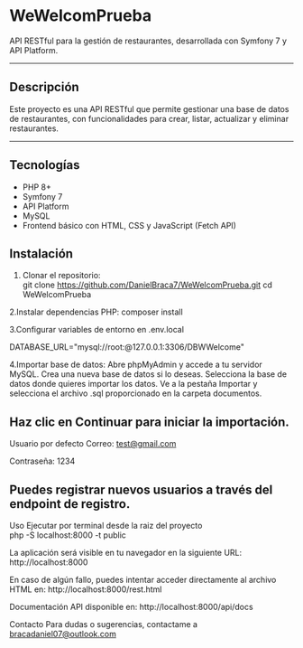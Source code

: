 # WeWelcomPrueba

API RESTful para la gestión de restaurantes, desarrollada con Symfony 7 y API Platform.

---

## Descripción

Este proyecto es una API RESTful que permite gestionar una base de datos de restaurantes, con funcionalidades para crear, listar, actualizar y eliminar restaurantes.

---

## Tecnologías

- PHP 8+  
- Symfony 7  
- API Platform  
- MySQL  
- Frontend básico con HTML, CSS y JavaScript (Fetch API)  

## Instalación

1. Clonar el repositorio:  
   git clone https://github.com/DanielBraca7/WeWelcomPrueba.git
   cd WeWelcomPrueba

2.Instalar dependencias PHP:
   composer install
   
3.Configurar variables de entorno en .env.local

DATABASE_URL="mysql://root:@127.0.0.1:3306/DBWWelcome"

4.Importar base de datos: 
Abre phpMyAdmin y accede a tu servidor MySQL.
Crea una nueva base de datos si lo deseas.
Selecciona la base de datos donde quieres importar los datos.
Ve a la pestaña Importar y selecciona el archivo .sql proporcionado en la carpeta documentos.

Haz clic en Continuar para iniciar la importación.
---
Usuario por defecto
Correo: test@gmail.com

Contraseña: 1234

Puedes registrar nuevos usuarios a través del endpoint de registro.
--

Uso
Ejecutar por terminal desde la raiz del proyecto  
php -S localhost:8000 -t public

La aplicación será visible en tu navegador en la siguiente URL:
http://localhost:8000 

En caso de algún fallo, puedes intentar acceder directamente al archivo HTML en:
http://localhost:8000/rest.html

Documentación API disponible en:
http://localhost:8000/api/docs

Contacto
Para dudas o sugerencias, contactame a bracadaniel07@outlook.com


